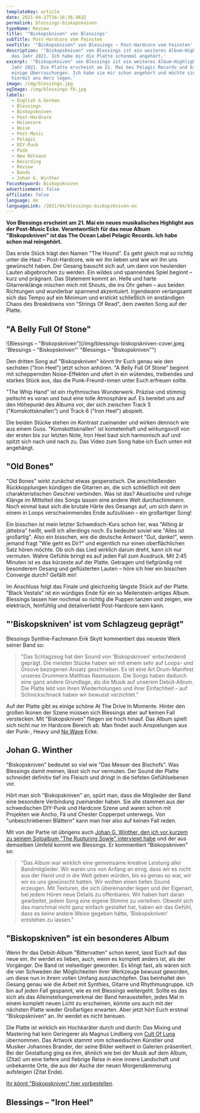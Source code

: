 ```yaml
---
templateKey: article
date: 2021-04-27T16:16:36.963Z
permalink: blessings-biskopskniven
typeName: Review
title: '"Biskopskniven" von Blessings'
subTitle: Post-Hardcore vom Feinsten
seoTitle: '"Biskopskniven" von Blessings – Post-Hardcore vom Feinsten'
description: '"Biskopskniven" von Blessings ist ein weiteres Album-Highlight für
  das Jahr 2021. Ich habe mir die Platte schonmal angehört.'
excerpt: '"Biskopskniven" von Blessings ist ein weiteres Album-Highlight für das
  Jahr 2021. Die Platte erscheint am 21. Mai bei Pelagic Records und bietet
  einige Überraschungen. Ich habe sie mir schon angehört und möchte sie Euch
  hiermit ans Herz legen.'
image: /img/blessings.jpg
ogImage: /img/blessings-fb.jpg
labels:
  - English & German
  - Blessings
  - Biskopskniven
  - Post-Hardcore
  - Noisecore
  - Noise
  - Post-Music
  - Pelagic
  - DIY-Punk
  - Punk
  - New Release
  - Recording
  - Review
  - Bands
  - Johan G. Winther
focusKeyword: Biskopskniven
advertisement: false
affiliate: false
language: de
languageLink: /2021/04/blessings-biskopskniven-en
---
```

**Von Blessings erscheint am 21. Mai ein neues musikalisches Highlight aus der
Post-Music Ecke. Verantwortlich für das neue Album "Biskopskniven" ist das The
Ocean Label Pelagic Records. Ich habe schon mal reingehört.**

Das erste Stück trägt den Namen "The Hound". Es geht gleich mal so richtig unter
die Haut – Post-Hardcore, wie wir ihn lieben und wie wir ihn uns gewünscht
haben. Der Gesang bauscht sich auf, um dann von heulenden Lauten abgebrochen zu
werden. Ein wildes und spannendes Spiel beginnt – kurz und prägnant. Das
Statement kommt an. Helle und harte Gitarrenklänge mischen mich mit Shouts, die
ins Ohr gehen – aus beiden Richtungen und wunderbar spannend akzentuiert.
Irgendwann verlangsamt sich das Tempo auf ein Minimum und erstickt schließlich
im anständigen Chaos des Breakdowns von "Strings Of Read", dem zweiten Song auf
der Platte.

## "A Belly Full Of Stone"

![Blessings – "Biskopskniven"](/img/blessings-biskopskniven-cover.jpeg 'Blessings – "Biskopskniven"' "Blessings – \"Biskopskniven\"")

Den dritten Song auf "Biskopskniven" könnt Ihr Euch genau wie den sechsten
("Iron Heel") jetzt schon anhören. "A Belly Full Of Stone" beginnt mit
scheppernden Noise-Effekten und ufert in ein wütendes, treibendes und starkes
Stück aus, das die Punk-Freund⋆innen unter Euch erfreuen sollte.

"The Whip Hand" ist ein rhythmisches Wunderwerk. Präzise und stimmig peitscht es
voran und baut eine tolle Atmosphäre auf. Es bereitet uns auf den Höhepunkt des
Albums vor, der sich zwischen Track 5 ("Komskottsknallen") und Track 6 ("Iron
Heel") abspielt.

Die beiden Stücke stehen im Kontrast zueinander und wirken dennoch wie aus einem
Guss. "Komskottsknallen" ist kometenhaft und wirkungsvoll von der ersten bis zur
letzten Note, Iron Heel baut sich harmonisch auf und spitzt sich nach und nach
zu. Das Video zum Song habe ich Euch unten mit angehängt.

## "Old Bones"

"Old Bones" wirkt zunächst etwas gespenstisch. Die anschließenden Rückkopplungen
kündigen die Gitarren an, die sich schließlich mit dem charakteristischen
Geschrei verbinden. Was ist das? Akustische und ruhige Klänge im Mittelteil des
Songs lassen eine andere Welt durchschimmern. Noch einmal baut sich die brutale
Härte des Gesangs auf, um sich dann in einem in Loops verschwimmendes Ende
aufzulösen – ein großartiger Song!

Ein bisschen ist mein letzter Schwedisch-Kurs schon her, was "Allting är
jättebra" heißt, weiß ich allerdings noch. Es bedeutet soviel wie "Alles ist
großartig". Also ein bisschen, wie die deutsche Antwort "Gut, danke!", wenn
jemand fragt "Wie geht es Dir?" und eigentlich nur einen oberflächlichen Satz
hören möchte. Ob sich das Lied wirklich darum dreht, kann ich nur vermuten.
Wahre Gefühle bringt es auf jeden Fall zum Ausdruck. Mit 2:45 Minuten ist es das
kürzeste auf der Platte. Getragen und tiefgründig mit besonderem Gesang und
geflüsterten Lauten – höre ich hier ein bisschen Converge durch? Gefällt mir!

Im Anschluss folgt das Finale und gleichzeitig längste Stück auf der Platte.
"Black Vestals" ist ein würdiges Ende für ein so Meilenstein-artiges Album.
Blessings lassen hier nochmal so richtig die Puppen tanzen und zeigen, wie
elektrisch, feinfühlig und detailverliebt Post-Hardcore sein kann.

## "'Biskopskniven' ist vom Schlagzeug geprägt"

Blessings Synthie-Fachmann Erik Skytt kommentiert das neueste Werk seiner Band
so:

> "Das Schlagzeug hat den Sound von 'Biskopskniven' entscheidend geprägt. Die
> meisten Stücke haben wir mit einem sehr auf Loops- und Groove bezogenen Ansatz
> geschrieben. Es ist eine Art Drum-Manifest unseres Drummers Matthias
> Rasmusson. Die Songs haben dadurch eine ganz andere Grundlage, als die Musik
> auf unserem Debüt-Album. Die Platte lebt von ihren Wiederholungen und ihrer
> Einfachheit – auf Schnickschnack haben wir bewusst verzichtet."

Auf der Platte gibt es einige schöne At The Drive In Momente. Hinter den großen
Ikonen der Szene müssen sich Blessings aber auf keinen Fall verstecken. Mit
"Biskopskniven" fliegen sie hoch hinauf. Das Album spielt sich nicht nur im
Hardcore Bereich ab. Man findet auch Anspielungen aus der Punk-, Heavy und
[No Wave](http://cardamonchai.com/2020/03/post-punk/) Ecke.

## Johan G. Winther

"Biskopskniven" bedeutet so viel wie "Das Messer des Bischofs". Was Blessings
damit meinen, lässt sich nur vermuten. Der Sound der Platte schneidet definitiv
tief ins Fleisch und dringt in die tiefsten Gefühlsebenen vor.

Hört man sich "Biskopskniven" an, spürt man, dass die Mitglieder der Band eine
besondere Verbindung zueinander haben. Sie alle stammen aus der schwedischen
DIY-Punk und Hardcore Szene und waren schon mit Projekten wie Ancho, Fä und
Chester Copperpot unterwegs. Von "unbeschriebenen Blättern" kann man hier also
auf keinen Fall reden.

Mit von der Partie ist übrigens auch
[Johan G. Winther, den ich vor kurzem zu seinem Soloalbum "The Rupturing Sowle" interviewt habe](http://cardamonchai.com/2021/03/johan-g-winther-interview/)
und der aus demselben Umfeld kommt wie Blessings. Er kommentiert "Biskopskniven"
so:

> "Das Album war wirklich eine gemeinsame kreative Leistung aller
> Bandmitglieder. Wir waren uns von Anfang an einig, dass wir es nicht aus der
> Hand und in die Welt geben würden, bis es genau so war, wir wir es uns
> gewünscht hatten. Wir wollten einen tiefen Sound erzeugen. Mit Texturen, die
> sich übereinander legen und der Eigenart, bei jedem Hören neue Details zu
> offenbaren. Wir haben hart daran gearbeitet, jedem Song eine eigene Stimme zu
> verleihen. Obwohl sich das manchmal nicht ganz einfach gestaltet hat, haben
> wir das Gefühl, dass es keine andere Weise gegeben hätte, 'Biskopskniven'
> entstehen zu lassen."

## "Biskopskniven" ist ein besonderes Album

Wenn Ihr das Debüt-Album "Bittervatten" schon kennt, lasst Euch auf das neue
ein. Ihr werdet es lieben, auch, wenn es komplett anders ist, als der Vorgänger.
Die Band ist vielseitiger geworden. Es klingt fast, als wären sich die vier
Schweden der Möglichkeiten ihrer Werkzeuge bewusst geworden, um diese nun in
ihrem vollen Umfang auszuschöpfen. Das beinhaltet den Gesang genau wie die
Arbeit mit Synthies, Gitarre und Rhythmusgruppe. Ich bin auf jeden Fall
gespannt, wie es mit Blessings weitergeht. Sollte es das sich als das
Alleinstellungsmerkmal der Band herausstellen, jedes Mal in einem komplett neuen
Licht zu erscheinen, könnte uns auch mit der nächsten Platte wieder Großartiges
erwarten. Aber jetzt hört Euch erstmal "Biskopskniven" an. Ihr werdet es nicht
bereuen.

Die Platte ist wirklich ein Hochkaräter durch und durch: Das Mixing und
Mastering hat kein Geringerer als Magnus Lindberg von
[Cult Of Luna](http://cardamonchai.com/2013/05/cult-of-luna-the-ocean-lo-live-feierwerk-munchen/)
übernommen. Das Artwork stammt vom schwedischen Künstler und Musiker Johannes
Brander, der seine Bilder weltweit in Galerien präsentiert. Bei der Gestaltung
ging es ihm, ähnlich wie bei der Musik auf dem Album, (Zitat) um eine tiefere
und fiebrige Reise in eine innere Landschaft und unbekannte Orte, die aus der
Asche der neuen Morgendämmerung aufsteigen (Zitat Ende).

[Ihr könnt "Biskopskniven" hier vorbestellen](https://pelagic-records.com/product/blessings-biskopskniven-lp/).

## Blessings – "Iron Heel"

<YouTube id="KuCAlhs2bOs" />